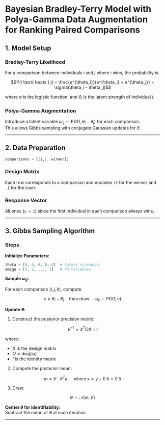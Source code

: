 # Bayesian Bradley-Terry Model with Polya-Gamma Data Augmentation for Ranking Paired Comparisons 

## 1. Model Setup

### Bradley-Terry Likelihood

For a comparison between individuals *i* and *j* where *i* wins, the probability is:

```math
P(i \text{ beats } j) = \frac{e^{\theta_i}}{e^{\theta_i} + e^{\theta_j}} = \sigma(\theta_i - \theta_j)
```

where $\sigma$ is the logistic function, and $\theta_i$ is the latent strength of individual *i*.

### Polya-Gamma Augmentation

Introduce a latent variable $\omega_{ij} \sim \text{PG}(1, \theta_i - \theta_j)$ for each comparison.  
This allows Gibbs sampling with conjugate Gaussian updates for $\theta$.

---

## 2. Data Preparation


```python
comparisons = [[i,j, winner]]
```

### Design Matrix

Each row corresponds to a comparison and encodes `+1` for the winner and `-1` for the loser.

### Response Vector

All ones (`y = 1`) since the first individual in each comparison always wins.

---

## 3. Gibbs Sampling Algorithm

### Steps

**Initialize Parameters:**

```python
theta = [0, 0, 0, 0, 0]  # latent strengths
omega = [1, 1, ..., 1]   # PG variables
```

**Sample $\omega_{ij}$:**

For each comparison $(i, j, k)$, compute:

```math
c = \theta_i - \theta_j
\quad \text{then draw} \quad \omega_{ij} \sim \text{PG}(1, c)
```

**Update $\theta$:**

1. Construct the posterior precision matrix:

```math
V^{-1} = X^T \Omega X + I
```

where:
- $X$ is the design matrix  
- $\Omega = \text{diag}(\omega)$  
- $I$ is the identity matrix

2. Compute the posterior mean:

```math
m = V \cdot X^T \kappa, \quad \text{where } \kappa = y - 0.5 = 0.5
```

3. Draw:

```math
\theta \sim \mathcal{N}(m, V)
```

**Center $\theta$ for identifiability:**  
Subtract the mean of $\theta$ at each iteration.

---

